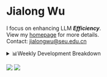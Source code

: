 #  Jialong Wu

I focus on enhancing LLM ***Efficiency***.<br>
View my [homepage](https://callanwu.github.io/) for more details. <br>
Contact: jialongwu@seu.edu.cn

<details><summary>📊Weekly Development Breakdown</summary>

<!--START_SECTION:waka-->

```txt
From: 22 January 2025 - To: 29 January 2025

Total Time: 11 hrs 44 mins

Python   6 hrs 1 min     ████████████▓░░░░░░░░░░░░   51.31 %
Bash     3 hrs 22 mins   ███████▒░░░░░░░░░░░░░░░░░   28.71 %
Other    1 hr 27 mins    ███░░░░░░░░░░░░░░░░░░░░░░   12.47 %
Text     50 mins         █▓░░░░░░░░░░░░░░░░░░░░░░░   07.22 %
JSON     1 min           ░░░░░░░░░░░░░░░░░░░░░░░░░   00.28 %
```

<!--END_SECTION:waka-->

[![wakatime](https://wakatime.com/badge/user/c6720b29-9431-4a60-bc9d-e1fb2b6bd65f.svg)](https://wakatime.com/@c6720b29-9431-4a60-bc9d-e1fb2b6bd65f)
</details>

[![](https://img.shields.io/badge/Google%20Scholar-4385FE.svg?&color=d6d6d6&style=flat-square&logo=google-scholar)](https://scholar.google.com/citations?user=6eg2m4YAAAAJ)
![](https://komarev.com/ghpvc/?username=callanwu)

